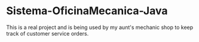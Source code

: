# Sistema-OficinaMecanica-Java
This is a real project and is being used by my aunt's mechanic shop to keep track of customer service orders.
